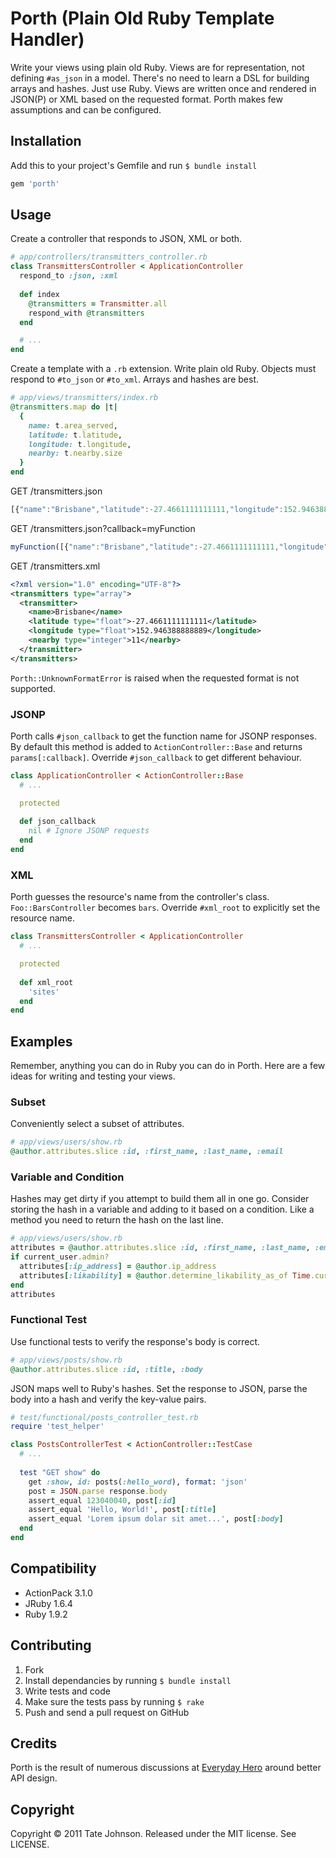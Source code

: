 # Porth (Plain Old Ruby Template Handler)

Write your views using plain old Ruby. Views are for representation, not defining
`#as_json` in a model. There's no need to learn a DSL for building arrays and hashes.
Just use Ruby. Views are written once and rendered in JSON(P) or XML based on
the requested format. Porth makes few assumptions and can be configured.

## Installation

Add this to your project's Gemfile and run `$ bundle install`

``` ruby
gem 'porth'
```

## Usage

Create a controller that responds to JSON, XML or both.

``` ruby
# app/controllers/transmitters_controller.rb
class TransmittersController < ApplicationController
  respond_to :json, :xml
  
  def index
    @transmitters = Transmitter.all
    respond_with @transmitters
  end

  # ...
end
````

Create a template with a `.rb` extension. Write plain old Ruby. Objects
must respond to `#to_json` or `#to_xml`. Arrays and hashes are best.

``` ruby
# app/views/transmitters/index.rb
@transmitters.map do |t|
  {
    name: t.area_served,
    latitude: t.latitude,
    longitude: t.longitude,
    nearby: t.nearby.size
  }
end
```

GET /transmitters.json

``` javascript
[{"name":"Brisbane","latitude":-27.4661111111111,"longitude":152.946388888889,"nearby":11}]
```

GET /transmitters.json?callback=myFunction

``` javascript
myFunction([{"name":"Brisbane","latitude":-27.4661111111111,"longitude":152.946388888889,"nearby":11}])
```

GET /transmitters.xml

``` xml
<?xml version="1.0" encoding="UTF-8"?>
<transmitters type="array">
  <transmitter>
    <name>Brisbane</name>
    <latitude type="float">-27.4661111111111</latitude>
    <longitude type="float">152.946388888889</longitude>
    <nearby type="integer">11</nearby>
  </transmitter>
</transmitters>
```

`Porth::UnknownFormatError` is raised when the requested format is not supported.

### JSONP

Porth calls `#json_callback` to get the function name for JSONP responses. By default
this method is added to `ActionController::Base` and returns `params[:callback]`. Override
`#json_callback` to get different behaviour.

``` ruby
class ApplicationController < ActionController::Base
  # ...

  protected
  
  def json_callback
    nil # Ignore JSONP requests
  end
end
```

### XML

Porth guesses the resource's name from the controller's class. `Foo::BarsController`
becomes `bars`. Override `#xml_root` to explicitly set the resource name.

``` ruby
class TransmittersController < ApplicationController
  # ...

  protected
  
  def xml_root
    'sites'
  end
end
```

## Examples

Remember, anything you can do in Ruby you can do in Porth. Here are a few ideas
for writing and testing your views.

### Subset

Conveniently select a subset of attributes.

``` ruby
# app/views/users/show.rb
@author.attributes.slice :id, :first_name, :last_name, :email
```

### Variable and Condition

Hashes may get dirty if you attempt to build them all in one go. Consider storing
the hash in a variable and adding to it based on a condition. Like a method you
need to return the hash on the last line.

``` ruby
# app/views/users/show.rb
attributes = @author.attributes.slice :id, :first_name, :last_name, :email
if current_user.admin?
  attributes[:ip_address] = @author.ip_address
  attributes[:likability] = @author.determine_likability_as_of Time.current
end
attributes
```

### Functional Test

Use functional tests to verify the response's body is correct.

``` ruby
# app/views/posts/show.rb
@author.attributes.slice :id, :title, :body
```

JSON maps well to Ruby's hashes. Set the response to JSON, parse the body into 
a hash and verify the key-value pairs.

``` ruby
# test/functional/posts_controller_test.rb
require 'test_helper'

class PostsControllerTest < ActionController::TestCase
  # ...
  
  test "GET show" do
    get :show, id: posts(:hello_word), format: 'json'
    post = JSON.parse response.body
    assert_equal 123040040, post[:id]
    assert_equal 'Hello, World!', post[:title]
    assert_equal 'Lorem ipsum dolar sit amet...', post[:body]
  end
end
```

## Compatibility

* ActionPack 3.1.0
* JRuby 1.6.4
* Ruby 1.9.2

## Contributing

1. Fork
2. Install dependancies by running `$ bundle install`
3. Write tests and code
4. Make sure the tests pass by running `$ rake`
5. Push and send a pull request on GitHub

## Credits

Porth is the result of numerous discussions at [Everyday Hero](http://www.everydayhero.com.au) 
around better API design.

## Copyright

Copyright © 2011 Tate Johnson. Released under the MIT license. See LICENSE.
